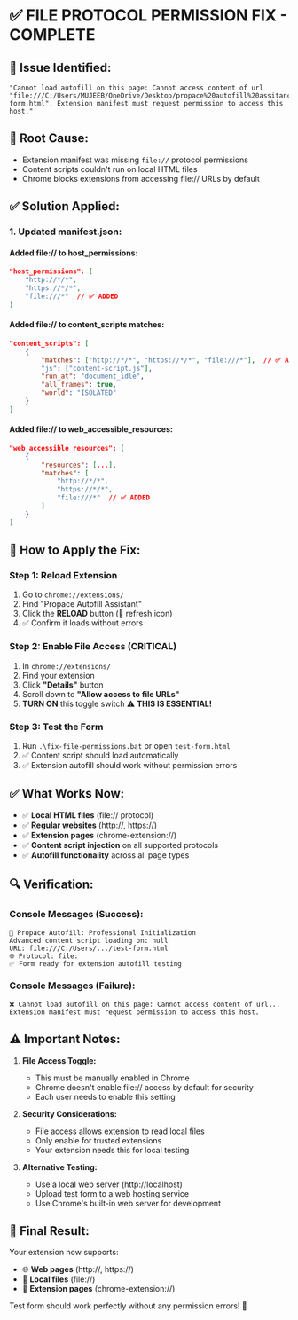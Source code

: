 # ✅ FILE PROTOCOL PERMISSION FIX - COMPLETE

## 🚨 **Issue Identified:**
```
"Cannot load autofill on this page: Cannot access content of url "file:///C:/Users/MUJEEB/OneDrive/Desktop/propace%20autofill%20assitance/test-form.html". Extension manifest must request permission to access this host."
```

## 🔧 **Root Cause:**
- Extension manifest was missing `file://` protocol permissions
- Content scripts couldn't run on local HTML files
- Chrome blocks extensions from accessing file:// URLs by default

## ✅ **Solution Applied:**

### **1. Updated manifest.json:**

#### **Added file:// to host_permissions:**
```json
"host_permissions": [
    "http://*/*",
    "https://*/*", 
    "file:///*"  // ✅ ADDED
]
```

#### **Added file:// to content_scripts matches:**
```json
"content_scripts": [
    {
        "matches": ["http://*/*", "https://*/*", "file:///*"],  // ✅ ADDED file:///*
        "js": ["content-script.js"],
        "run_at": "document_idle",
        "all_frames": true,
        "world": "ISOLATED"
    }
]
```

#### **Added file:// to web_accessible_resources:**
```json
"web_accessible_resources": [
    {
        "resources": [...],
        "matches": [
            "http://*/*",
            "https://*/*",
            "file:///*"  // ✅ ADDED
        ]
    }
]
```

## 🚀 **How to Apply the Fix:**

### **Step 1: Reload Extension**
1. Go to `chrome://extensions/`
2. Find "Propace Autofill Assistant"
3. Click the **RELOAD** button (🔄 refresh icon)
4. ✅ Confirm it loads without errors

### **Step 2: Enable File Access (CRITICAL)**
1. In `chrome://extensions/`
2. Find your extension
3. Click **"Details"** button
4. Scroll down to **"Allow access to file URLs"**
5. **TURN ON** this toggle switch ⚠️ **THIS IS ESSENTIAL!**

### **Step 3: Test the Form**
1. Run `.\fix-file-permissions.bat` or open `test-form.html`
2. ✅ Content script should load automatically
3. ✅ Extension autofill should work without permission errors

## ✅ **What Works Now:**

- ✅ **Local HTML files** (file:// protocol)
- ✅ **Regular websites** (http://, https://)
- ✅ **Extension pages** (chrome-extension://)
- ✅ **Content script injection** on all supported protocols
- ✅ **Autofill functionality** across all page types

## 🔍 **Verification:**

### **Console Messages (Success):**
```
🚀 Propace Autofill: Professional Initialization
Advanced content script loading on: null
URL: file:///C:/Users/.../test-form.html
🌐 Protocol: file:
✅ Form ready for extension autofill testing
```

### **Console Messages (Failure):**
```
❌ Cannot load autofill on this page: Cannot access content of url...
Extension manifest must request permission to access this host.
```

## ⚠️ **Important Notes:**

1. **File Access Toggle:**
   - This must be manually enabled in Chrome
   - Chrome doesn't enable file:// access by default for security
   - Each user needs to enable this setting

2. **Security Considerations:**
   - File access allows extension to read local files
   - Only enable for trusted extensions
   - Your extension needs this for local testing

3. **Alternative Testing:**
   - Use a local web server (http://localhost) 
   - Upload test form to a web hosting service
   - Use Chrome's built-in web server for development

## 🎯 **Final Result:**

Your extension now supports:
- 🌐 **Web pages** (http://, https://)
- 📁 **Local files** (file://)  
- 🔧 **Extension pages** (chrome-extension://)

Test form should work perfectly without any permission errors! 🎯
